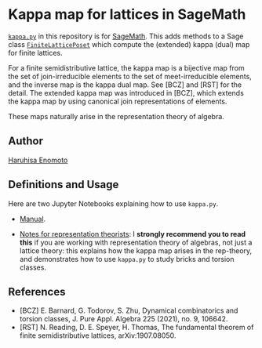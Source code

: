 # Kappa map for lattices in SageMath
[`kappa.py`](kappa.py) in this repository is for [SageMath](https://www.sagemath.org/).
This adds methods to
a Sage class [`FiniteLatticePoset`](https://doc.sagemath.org/html/en/reference/combinat/sage/combinat/posets/lattices.html#sage.combinat.posets.lattices.FiniteLatticePoset)
which compute the (extended) kappa (dual) map for finite lattices.

For a finite semidistributive lattice, the kappa map is a bijective map from the set of join-irreducible elements to the set of meet-irreducible elements, and the inverse map is the kappa dual map. See [BCZ] and [RST] for the detail.
The extended kappa map was introduced in [BCZ], which extends the kappa map by using canonical join representations of elements.

These maps naturally arise in the representation theory of algebra.

## Author
[Haruhisa Enomoto](http://haruhisa-enomoto.github.io/)

## Definitions and Usage
Here are two Jupyter Notebooks explaining how to use `kappa.py`.

- [Manual](Manual.ipynb).

- [Notes for representation theorists](for-rep-theorists.ipynb):
I **strongly recommend you to read this** if you are working with representation theory of algebras, not just a lattice theory: this explains how the kappa map arises in the rep-theory, and demonstrates how to use `kappa.py` to study bricks and torsion classes.

## References

- [BCZ] E. Barnard, G. Todorov, S. Zhu,
  Dynamical combinatorics and torsion classes,
  J. Pure Appl. Algebra 225 (2021), no. 9, 106642.
- [RST] N. Reading, D. E. Speyer, H. Thomas,
  The fundamental theorem of finite semidistributive lattices,
  arXiv:1907.08050.
